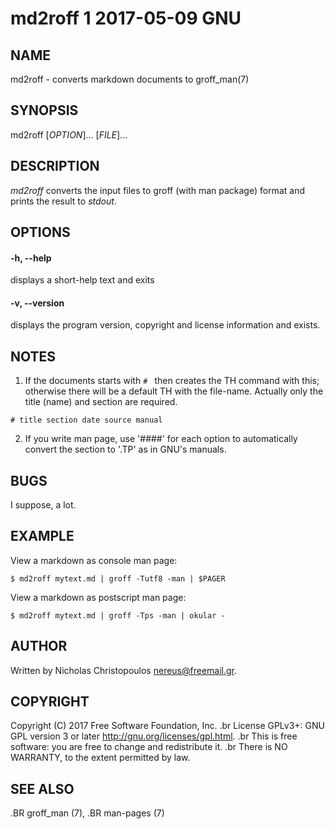 # md2roff 1 2017-05-09 GNU

## NAME
md2roff \- converts markdown documents to groff_man(7)

## SYNOPSIS
md2roff [*OPTION*]... [*FILE*]...

## DESCRIPTION
*md2roff* converts the input files to groff (with man package) format
and prints the result to *stdout*.

## OPTIONS

#### -h, --help
displays a short-help text and exits

#### -v, --version
displays the program version, copyright and license information and exists.

## NOTES
1. If the documents starts with `# ` then creates the TH command with this;
otherwise there will be a default TH with the file-name. Actually only the
title (name) and section are required.
```
# title section date source manual
```

2. If you write man page, use '####' for each option to automatically convert
the section to '.TP' as in GNU's manuals.

## BUGS
I suppose, a lot.

## EXAMPLE
View a markdown as console man page:
```
$ md2roff mytext.md | groff -Tutf8 -man | $PAGER
```

View a markdown as postscript man page:
```
$ md2roff mytext.md | groff -Tps -man | okular -
```

## AUTHOR
Written by Nicholas Christopoulos <nereus@freemail.gr>.

## COPYRIGHT
Copyright (C) 2017 Free Software Foundation, Inc.
.br
License GPLv3+: GNU GPL version 3 or later <http://gnu.org/licenses/gpl.html>.
.br
This is free software: you are free to change and redistribute it.
.br
There is NO WARRANTY, to the extent permitted by law.

## SEE ALSO
.BR groff_man (7),
.BR man-pages (7)
